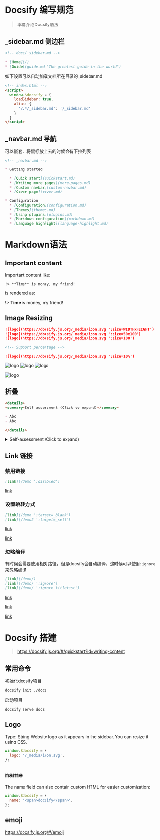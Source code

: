 # Docsify 编写规范
> 本篇介绍Docsify语法

## _sidebar.md 侧边栏
```markdown
<!-- docs/_sidebar.md -->

* [Home](/)
* [Guide](guide.md "The greatest guide in the world")
```
如下设置可以自动加载文档所在目录的_sidebar.md

```html
<!-- index.html -->
<script>
  window.$docsify = {
    loadSidebar: true,
    alias: {
      '/.*/_sidebar.md': '/_sidebar.md'
    }
  }
</script>
```
## _navbar.md 导航
可以嵌套，将鼠标放上去的时候会有下拉列表
```markdown
<!-- _navbar.md -->

* Getting started

  * [Quick start](quickstart.md)
  * [Writing more pages](more-pages.md)
  * [Custom navbar](custom-navbar.md)
  * [Cover page](cover.md)

* Configuration
  * [Configuration](configuration.md)
  * [Themes](themes.md)
  * [Using plugins](plugins.md)
  * [Markdown configuration](markdown.md)
  * [Language highlight](language-highlight.md)
```
# Markdown语法
## Important content
Important content like:
```markdown
!> **Time** is money, my friend!
```
is rendered as:

!> **Time** is money, my friend!

## Image Resizing
```markdown
![logo](https://docsify.js.org/_media/icon.svg ':size=WIDTHxHEIGHT')
![logo](https://docsify.js.org/_media/icon.svg ':size=50x100')
![logo](https://docsify.js.org/_media/icon.svg ':size=100')

<!-- Support percentage -->

![logo](https://docsify.js.org/_media/icon.svg ':size=10%')
```
![logo](https://docsify.js.org/_media/icon.svg ':size=WIDTHxHEIGHT')
![logo](https://docsify.js.org/_media/icon.svg ':size=50x100')
![logo](https://docsify.js.org/_media/icon.svg ':size=100')

<!-- Support percentage -->

![logo](https://docsify.js.org/_media/icon.svg ':size=10%')

## 折叠
```markdown
<details>
<summary>Self-assessment (Click to expand)</summary>

- Abc
- Abc

</details>
```
<details>
<summary>Self-assessment (Click to expand)</summary>

- Abc
- Abc

</details>

## Link 链接
### 禁用链接
```markdown
[link](/demo ':disabled')
```
[link](/demo ':disabled')

### 设置跳转方式
```markdown
[link](/demo ':target=_blank')
[link](/demo2 ':target=_self')
```
[link](/demo ':target=_blank')

[link](/demo2 ':target=_self')

### 忽略编译
有时候会需要使用相对路径，但是docsify会自动编译，这时候可以使用`:ignore`来忽略编译
```markdown
[link](/demo/)
[link](/demo/ ':ignore')
[link](/demo/ ':ignore titletest')
```
[link](/demo/)

[link](/demo/ ':ignore')

[link](/demo/ ':ignore titletest')

# Docsify 搭建
> https://docsify.js.org/#/quickstart?id=writing-content
## 常用命令
初始化docsify项目
```bash
docsify init ./docs
```
启动项目
```bash
docsify serve docs
```

## Logo
Type: String
Website logo as it appears in the sidebar. You can resize it using CSS.
```javascript
window.$docsify = {
  logo: '/_media/icon.svg',
};
```

## name
The name field can also contain custom HTML for easier customization:

```javascript
window.$docsify = {
  name: '<span>docsify</span>',
};
```

## emoji
https://docsify.js.org/#/emoji


